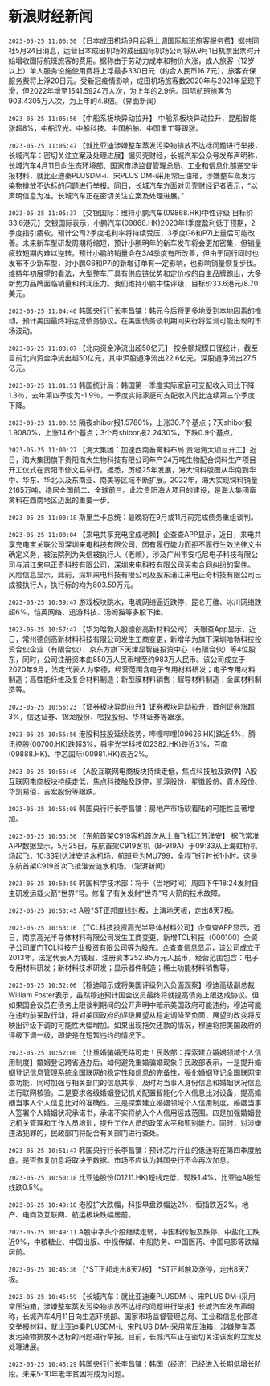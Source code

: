 # 新浪财经新闻
`2023-05-25 11:06:50` 【日本成田机场9月起将上调国际航班旅客服务费】据共同社5月24日消息，运营日本成田机场的成田国际机场公司将从9月1日机票出票时开始增收国际航班旅客的费用。据称由于劳动力成本和物价大涨，成人旅客（12岁以上）单人服务设施使用费将上浮最多330日元（约合人民币16.7元），旅客安保服务费将上浮20日元。受新冠疫情影响，成田机场旅客数2020年与2021年呈现下滑，但2022年增至1541.5924万人次，为上年的2.9倍。国际航班旅客为903.4305万人次，为上年的4.8倍。（界面新闻）

`2023-05-25 11:05:56` 【中船系板块异动拉升】 中船系板块异动拉升，昆船智能涨超8%，中船汉光、中船科技、中国船舶、中国重工等跟涨。

`2023-05-25 11:05:47` 【就比亚迪涉嫌整车蒸发污染物排放不达标问题进行举报，长城汽车：密切关注立案及处理进展】据贝壳财经，长城汽车公众号发布声明称，长城汽车4月11日向生态环境部、国家市场监督管理总局、工业和信息化部递交举报材料，就比亚迪秦PLUSDM-i、宋PLUS DM-i采用常压油箱，涉嫌整车蒸发污染物排放不达标的问题进行举报。同日，长城汽车方面对贝壳财经记者表示，“以声明信息为准，长城汽车正在密切关注立案及处理进展。”

`2023-05-25 11:05:37` 【交银国际：维持小鹏汽车(09868.HK)中性评级 目标价33.6港元】交银国际表示，小鹏汽车(09868.HK)2023年1季度盈利低于预期，2季度指引疲软。预计公司2季度毛利率将持续受压，3季度G6和P7i上量后可能改善。未来新车型研发周期将缩短，预计小鹏明年的新车发布将会更加密集，但销量疲软短期内难以逆转。预计小鹏的销量会在3/4季度有所改善，但由于同行同时也发布不少新车型，对小鹏G6和P7i的新增订单有一定影响，也影响销量恢复步伐。维持年初展望的看法，大型整车厂具有供应链优势和定价权的自主品牌跑出，大多新势力品牌面临销量和利润压力。我们维持小鹏中性评级，目标价33.6港元/8.70美元。

`2023-05-25 11:04:40` 韩国央行行长李昌镛：韩元今后将更多地受到本地因素的推动。预计美国最终将达成债务协议。在美国债务谈判期间央行将监测可能出现的市场波动。

`2023-05-25 11:03:07` 【北向资金净流出超50亿元】 按余额规模口径统计，截至目前北向资金净流出超50亿元，其中沪股通净流出22.6亿元，深股通净流出27.5亿元。

`2023-05-25 11:01:51` 韩国统计局：韩国第一季度实际家庭可支配收入同比下降1.3％，去年第四季度为-1.9％，一季度实际家庭可支配收入同比连续第三个季度下降。

`2023-05-25 11:00:55` 隔夜shibor报1.5780%，上涨30.7个基点；7天shibor报1.9080%，上涨14.6个基点；3个月shibor报2.2430%，下跌0.9个基点。

`2023-05-25 11:00:27` 【海大集团：加速西南畜禽料布局 贵阳海大项目开工】近日，海大集团旗下贵阳海大生物科技有限公司年产24万吨生物配合饲料生产项目开工仪式在贵阳市修文县举行。据悉，历经25年发展，海大饲料版图从华南到华中、华东、华北以及东南亚、南美等区域不断扩展。2022年，海大实现饲料销量2165万吨，稳居全国前二、全球前三。此次贵阳海大项目的建设，是海大集团畜禽料在西南地区迈出的重要一步。

`2023-05-25 11:00:18` 斯里兰卡总统：最晚将在9月或11月前完成债务重组谈判。

`2023-05-25 11:00:04` 【来电共享充电宝成老赖】企查查APP显示，近日，来电共享充电宝关联公司深圳来电科技有限公司，因有履行能力而拒不履行生效法律文书确定义务，被法院列为失信被执行人（老赖），涉及广州市安屯尼电子科技有限公司与浦江来电正奇科技有限公司，深圳来电科技有限公司买卖合同纠纷的案件。 风险信息显示，此前，深圳来电科技有限公司及股东浦江来电正奇科技有限公司已成被执行人，执行标的均为803.59万元。

`2023-05-25 10:59:47` 游戏板块跳水，电魂网络逼近跌停，昆仑万维、冰川网络跌超6%，恺英网络、迅游科技、汤姆猫等多股下挫。

`2023-05-25 10:57:47` 【华为哈勃入股德创高新材料公司】 天眼查App显示，近日，常州德创高新材料科技有限公司发生工商变更，新增华为旗下深圳哈勃科技投资合伙企业（有限合伙）、京东方旗下天津显智链投资中心（有限合伙）等4位股东，同时，公司注册资本由850万人民币增至约983万人民币。该公司成立于2020年9月，法定代表人为李德，经营范围含电子专用材料研发；电子专用材料制造；高性能纤维及复合材料制造；新型膜材料销售；超导材料制造；金属材料制造等。

`2023-05-25 10:56:23` 【证券板块异动拉升】证券板块异动拉升，首创证券涨超3%，信达证券、锦龙股份、哈投股份、华林证券等跟涨。

`2023-05-25 10:55:56` 港股科技股延续跌势，哔哩哔哩(09626.HK)跌近4%，腾讯控股(00700.HK)跌超3%，舜宇光学科技(02382.HK)跌近3%，百度(09888.HK)、中芯国际(00981.HK)跌近2%。

`2023-05-25 10:55:46` 【A股互联网电商板块持续走低，焦点科技触及跌停】A股互联网电商板块持续走低，焦点科技触及跌停，凯淳股份、星徽股份、青木股份、华凯易佰、吉宏股份等跟跌。

`2023-05-25 10:55:08` 韩国央行行长李昌镛：房地产市场软着陆的可能性显著增加。

`2023-05-25 10:53:56` 【东航首架C919客机首次从上海飞抵江苏淮安】 据飞常准APP数据显示，5月25日，东航首架C919客机（B-919A）于09:33从上海虹桥机场起飞，10:33到达淮安涟水机场，航班号为MU799，全程飞行时长1小时。这是东航首架C919首次飞抵淮安涟水机场。（澎湃新闻）

`2023-05-25 10:53:50` 韩国科学技术部：将于（当地时间）周四下午18:24发射自主研发运载火箭“世界”号。修复了有关发射“世界”号火箭的技术故障。

`2023-05-25 10:53:45` A股*ST正邦直线封板，上演地天板，走出8天7板。

`2023-05-25 10:53:16` 【TCL科技投资高光半导体材料公司】企查查APP显示，近日，南京高光半导体材料有限公司发生工商变更，新增TCL科技（000100）全资子公司厦门TCL科技产业投资有限公司等为股东。企查查信息显示，该公司成立于2013年，法定代表人为钱超，注册资本252.85万元人民币，经营范围包含：电子专用材料研发；新材料技术研发；显示器件制造；稀土功能材料销售等。

`2023-05-25 10:52:06` 【穆迪暗示或将美国评级列入负面观察】穆迪高级副总裁William Foster表示，虽然穆迪预计国会议员最终将就提高债务上限达成协议。但如果国会议员在债务上限谈判期间的公开声明中暗示美国政府可能违约，穆迪可能在违约前采取行动，将对美国政府的评级展望从稳定调降至负面，展望的改变将反映出评级下调的可能性大幅增加。如果出现拖欠还款的情况，穆迪将把美国政府的评级下调一级，即使是在短暂违约的情况下。

`2023-05-25 10:52:00` 【让重婚骗婚无路可走！民政部：探索建立婚姻领域个人信用制度】婚姻登记跨省通办后，如何避免重婚骗婚现象？民政部表示，一是提升婚姻登记信息管理系统全国联网的稳定性和信息的完备性，强化婚姻登记全国联网审查功能，同时加强与相关部门的信息共享，及时对当事人身份信息和婚姻状况信息进行联网核验。二是要求各级婚姻登记机关配置智能化个人信息比对设备，提高婚姻当事人个人信息比对的准确性。三是探索建立婚姻领域个人信用制度，婚姻当事人签署个人婚姻状况承诺书，承诺不实将纳入个人信用惩戒范围。四是加强婚姻登记机关管理和工作人员培训，提升工作人员的政策水平和甄别能力。同时，对涉嫌违法犯罪的，民政部门将配合有关部门进行查处。

`2023-05-25 10:51:47` 韩国央行行长李昌镛：预计芯片行业的低迷将在第四季度触底。是否恢复加息将取决于数据。市场不应认为韩国央行不会再次加息。

`2023-05-25 10:50:18` 比亚迪股份(01211.HK)短线走低，现跌1.4%，比亚迪A股短线跌0.5%。

`2023-05-25 10:49:18` 港股扩大跌幅，科指早盘跌幅达2%，恒指跌近2%。地产、电商及互联网、航运板块跌幅居前。

`2023-05-25 10:49:11` A股中字头个股继续走弱，中国科传触及跌停，中盐化工跌近9%，中粮糖业、中国出版、中视传媒、中船防务、中国医药、中国电影等跌幅居前。

`2023-05-25 10:46:36` 【*ST正邦走出8天7板】 *ST正邦触及涨停，走出8天7板。

`2023-05-25 10:45:59` 【长城汽车：就比亚迪秦PLUSDM-i、宋PLUS DM-i采用常压油箱，涉嫌整车蒸发污染物排放不达标的问题进行举报】长城汽车发布声明称，长城汽车4月11日向生态环境部、国家市场监督管理总局、工业和信息化部递交举报材料，就比亚迪秦PLUSDM-i、宋PLUS DM-i采用常压油箱，涉嫌整车蒸发污染物排放不达标的问题进行举报。目前，长城汽车正在密切关注该案的立案及处理进展。

`2023-05-25 10:45:29` 韩国央行行长李昌镛：韩国（经济）已经进入长期低增长阶段。未来5-10年老年贫困将成为问题。

